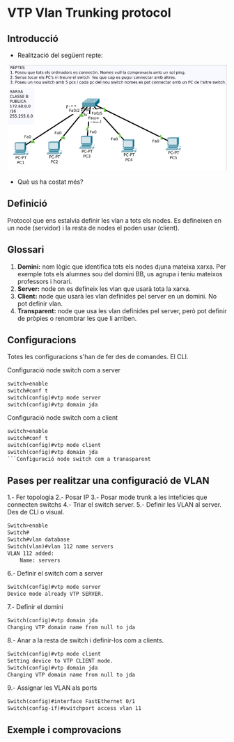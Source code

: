 # VTP Vlan Trunking protocol

## Introducció
- Realització del següent repte:

![Introducció a VTP](https://github.com/sergiperez/smxm5/blob/master/Captura%20de%20pantalla%20de%202019-03-28%2009-28-29.png)

- Què us ha costat més? 

## Definició
Protocol que ens estalvia definir les vlan a tots els nodes.
Es defineixen en un node (servidor) i la resta de nodes el poden usar (client).

## Glossari
1. **Domini:** nom lògic que identifica tots els nodes d¡una mateixa xarxa. Per exemple tots els alumnes sou del domini BB, us agrupa i teniu mateixos professors i horari.
2. **Server:** node on es defineix les vlan que usarà tota la xarxa.
3. **Client:** node que usarà les vlan definides pel server en un domini. No pot definir vlan.
4. **Transparent:** node que usa les vlan definides pel server, però pot definir de pròpies o renombrar les que li arriben.

## Configuracions
Totes les configuracions s'han de fer des de comandes. El CLI.

Configuració node switch com a server
```
switch>enable
switch#conf t
switch(config)#vtp mode server
switch(config)#vtp domain jda
```
Configuració node switch com a client

```
switch>enable
switch#conf t
switch(config)#vtp mode client
switch(config)#vtp domain jda
```Configuració node switch com a tranasparent
```
## Pases per realitzar una configuració de VLAN

1.- Fer topologia
2.- Posar IP
3.- Posar mode trunk a les intefícies que connecten 
switchs
4.- Triar el switch server.
5.- Definir les VLAN al server. Des de CLI o visual.
```
Switch>enable
Switch#
Switch#vlan database
Switch(vlan)#vlan 112 name servers
VLAN 112 added:
    Name: servers
```    
6.- Definir el switch com a server
```
Switch(config)#vtp mode server
Device mode already VTP SERVER.
```
7.- Definir el domini
```
Switch(config)#vtp domain jda
Changing VTP domain name from null to jda
```
8.- Anar a la resta de switch i definir-los com a clients.
```
Switch(config)#vtp mode client
Setting device to VTP CLIENT mode.
Switch(config)#vtp domain jda
Changing VTP domain name from null to jda
```
9.- Assignar les VLAN als ports
```
Switch(config)#interface FastEthernet 0/1
Switch(config-if)#switchport access vlan 11
```

## Exemple i comprovacions



